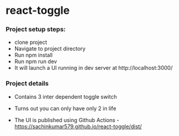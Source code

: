 # react-toggle

### Project setup steps:
- clone project 
- Navigate to project directory 
- Run npm install
- Run npm run dev
- It will launch a UI running in dev server at http://localhost:3000/

### Project details
- Contains 3 inter dependent toggle switch
- Turns out you can only have only 2 in life

- The UI is published using Github Actions - https://sachinkumar579.github.io/react-toggle/dist/
